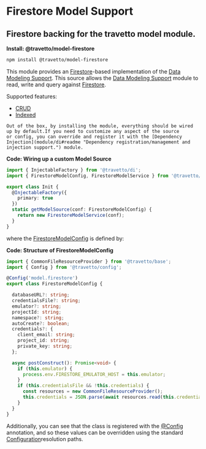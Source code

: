 <!-- This file was generated by @travetto/doc and should not be modified directly -->
<!-- Please modify https://github.com/travetto/travetto/tree/main/module/model-firestore/README.ts and execute "npx trv doc" to rebuild -->
# Firestore Model Support
## Firestore backing for the travetto model module.

**Install: @travetto/model-firestore**
```bash
npm install @travetto/model-firestore
```

This module provides an [Firestore](https://firebase.google.com/docs/firestore)-based implementation of the [Data Modeling Support](module/model#readme "Datastore abstraction for core operations.").  This source allows the [Data Modeling Support](module/model#readme "Datastore abstraction for core operations.") module to read, write and query against [Firestore](https://firebase.google.com/docs/firestore).

Supported features:
   
   *  [CRUD](https://github.com/travetto/travetto/tree/main/module/model/src/service/crud.ts#L11)
   *  [Indexed](https://github.com/travetto/travetto/tree/main/module/model/src/service/indexed.ts#L12)

    Out of the box, by installing the module, everything should be wired up by default.If you need to customize any aspect of the source 
    or config, you can override and register it with the [Dependency Injection](module/di#readme "Dependency registration/management and injection support.") module.

    
**Code: Wiring up a custom Model Source**
```typescript
import { InjectableFactory } from '@travetto/di';
import { FirestoreModelConfig, FirestoreModelService } from '@travetto/model-firestore';

export class Init {
  @InjectableFactory({
    primary: true
  })
  static getModelSource(conf: FirestoreModelConfig) {
    return new FirestoreModelService(conf);
  }
}
```

  where the [FirestoreModelConfig](https://github.com/travetto/travetto/tree/main/module/model-firestore/src/config.ts#L5) is defined by:

  
**Code: Structure of FirestoreModelConfig**
```typescript
import { CommonFileResourceProvider } from '@travetto/base';
import { Config } from '@travetto/config';

@Config('model.firestore')
export class FirestoreModelConfig {

  databaseURL?: string;
  credentialsFile?: string;
  emulator?: string;
  projectId: string;
  namespace?: string;
  autoCreate?: boolean;
  credentials?: {
    client_email: string;
    project_id: string;
    private_key: string;
  };

  async postConstruct(): Promise<void> {
    if (this.emulator) {
      process.env.FIRESTORE_EMULATOR_HOST = this.emulator;
    }
    if (this.credentialsFile && !this.credentials) {
      const resources = new CommonFileResourceProvider();
      this.credentials = JSON.parse(await resources.read(this.credentialsFile));
    }
  }
}
```

  Additionally, you can see that the class is registered with the [@Config](https://github.com/travetto/travetto/tree/main/module/config/src/decorator.ts#L13) annotation, and so these values can be overridden using the 
  standard [Configuration](module/config#readme "Configuration support")resolution paths.
